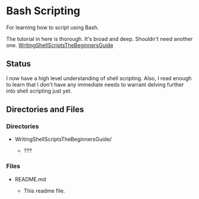 # Bash Scripting

For learning how to script using Bash.

The tutorial in here is thorough. It's broad and deep. Shouldn't need another one.
[WritingShellScriptsTheBeginnersGuide](https://github.com/JamieBort/LearningDirectory/tree/master/Bash/BashScripting/WritingShellScriptsTheBeginnersGuide)

## Status

I now have a high level understanding of shell scripting. Also, I read enough to learn that I don't have any immediate needs to warrant delving further into shell scripting just yet.

## Directories and Files

### Directories

- WritingShellScriptsTheBeginnersGuide/

  - ???

### Files

- README.md

  - This readme file.
